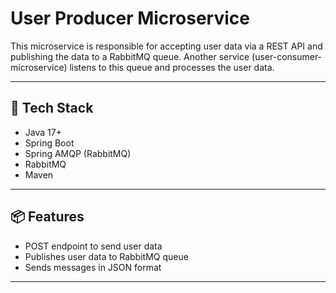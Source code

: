 # User Producer Microservice

This microservice is responsible for accepting user data via a REST API and publishing the data to a RabbitMQ queue. Another service (user-consumer-microservice) listens to this queue and processes the user data.

---

## 🧩 Tech Stack

- Java 17+
- Spring Boot
- Spring AMQP (RabbitMQ)
- RabbitMQ
- Maven

---

## 📦 Features

- POST endpoint to send user data
- Publishes user data to RabbitMQ queue
- Sends messages in JSON format

---

